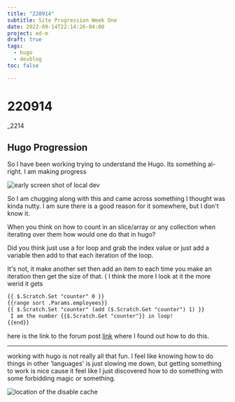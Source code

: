 ```yaml
---
title: "220914"
subtitle: Site Progression Week One
date: 2022-09-14T22:14:26-04:00
project: ed-m
draft: true
tags:
  - hugo
  - devblog
toc: false

---
```


# 220914

_2214

## Hugo Progression

So I have been working trying to understand the Hugo. Its something al-right. I am making progress 

![early screen shot of local dev](https://i.imgur.com/qXx9S6t.png)

So I am chugging along with this and came across something I thought was kinda nutty. I am sure there is a good reason for it somewhere, but I don't know it. 

When you think on how to count in an slice/array or any collection when iterating over them how would one do that in hugo?

Did you think just use a for loop and grab the index value or just add a variable then add to that each iteration of the loop.  
 
 It's not, it make another set then add an item to each time you make an iteration then get the size of that. ( I think the more I look at it the more werid it gets
 
```html
{{ $.Scratch.Set "counter" 0 }}
{{range sort .Params.employees}}
{{ $.Scratch.Set "counter" (add ($.Scratch.Get "counter") 1) }}
 I am the number {{$.Scratch.Get "counter"}} in loop!
{{end}}
```

here is the link to the forum post [link](https://discourse.gohugo.io/t/how-counting-up-a-variable-in-range/586/8?)  where I found out how to do this. 

____
working with hugo is not really all that fun. I feel like knowing how to do things in other 'languages' is just slowing me down, but getting something to work is nice cause it feel like I just discovered how to do something with some forbidding magic or something. 

![location of the disable cache](https://i.imgur.com/vun1aTh.png)